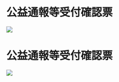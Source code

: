 # 公益通報等受付確認票

![](https://www.nta.go.jp/tmp/f7871410-b926-4579-8291-1d58dde9d9fd/images/a12d23d5c2ebcf4fb30733dcec12c4356e6916374ef1c340f67e8407a95b3a80.jpg)

# 公益通報等受付確認票

![](https://www.nta.go.jp/tmp/f7871410-b926-4579-8291-1d58dde9d9fd/images/41c493fb7b4a8465eacde5e15eba6df4b15603ff557b3bd0a9a1fb358fb18778.jpg)